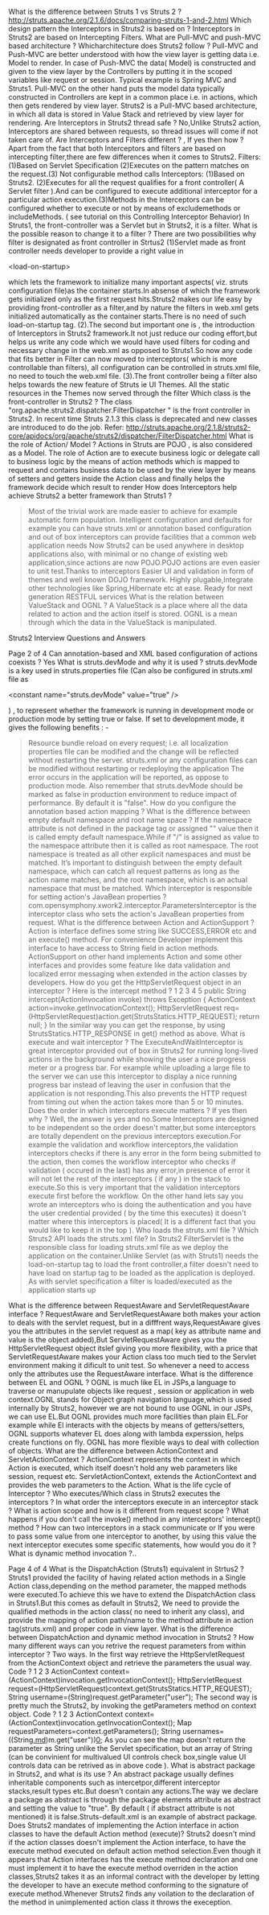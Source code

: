 What is the difference between Struts 1 vs Struts 2 ?
http://struts.apache.org/2.1.6/docs/comparing-struts-1-and-2.html
Which design pattern the Interceptors in Struts2 is based on ?
Interceptors in Struts2 are based on Intercepting Filters.
What are Pull-MVC and push-MVC based architecture ? Whicharchitecture does Struts2 follow ?
Pull-MVC and Push-MVC are better understood with how the view layer is getting data i.e. Model to render. In case of Push-MVC the data( Model) is constructed and given to the view layer by the Controllers by putting it in the scoped variables like request or session. Typical example is Spring MVC and Struts1. Pull-MVC on the other hand puts the model data typically constructed in Controllers are kept in a common place i.e. in actions, which then gets rendered by view layer. Struts2 is a Pull-MVC based architecture, in which all data is stored in Value Stack and retrieved by view layer for rendering.
Are Interceptors in Struts2 thread safe ?
No,Unlike Struts2 action, Interceptors are shared between requests, so thread issues will come if not taken care of.
Are Interceptors and Filters different ? , If yes then how ?
Apart from the fact that both Interceptors and filters are based on intercepting filter,there are few differences when it comes to Struts2.
Filters: (1)Based on Servlet Specification (2)Executes on the pattern matches on the request.(3) Not configurable method calls
Interceptors: (1)Based on Struts2. (2)Executes for all the request qualifies for a front controller( A Servlet filter ).And can be configured to execute additional interceptor for a particular action execution.(3)Methods in the Interceptors can be configured whether to execute or not by means of excludemethods or includeMethods. ( see tutorial on this Controlling Interceptor Behavior)
In Struts1, the front-controller was a Servlet but in Struts2, it is a filter. What is the possible reason to change it to a filter ?
There are two possibilities why filter is designated as front controller in Strtus2
(1)Servlet made as front controller needs developer to provide a right value in 

&lt;load-on-startup&gt;

 which lets the framework to initialize many important aspects( viz. struts configuration file)as the container starts.In absense of which the framework gets initialized only as the first request hits.Struts2 makes our life easy by providing front-controller as a filter,and by nature the filters in web.xml gets initialized automatically as the container starts.There is no need of such load-on-startup tag.
(2).The second but important one is , the introduction of Interceptors in Struts2 framework.It not just reduce our coding effort,but helps us write any code which we would have used filters for coding and necessary change in the web.xml as opposed to Struts1.So now any code that fits better in Filter can now moved to interceptors( which is more controllable than filters), all configuration can be controlled in struts.xml file, no need to touch the web.xml file.
(3).The front controller being a filter also helps towards the new feature of Struts ie UI Themes. All the static resources in the Themes now served through the filter
Which class is the front-controller in Struts2 ?
The class "org.apache.struts2.dispatcher.FilterDispatcher " is the front controller in Struts2. In recent time Struts 2.1.3 this class is deprecated and new classes are introduced to do the job. Refer:  http://struts.apache.org/2.1.8/struts2-core/apidocs/org/apache/struts2/dispatcher/FilterDispatcher.html
What is the role of Action/ Model ?
Actions in Struts are POJO , is also considered as a Model. The role of Action are to execute business logic or delegate call to business logic by the means of action methods which is mapped to request and contains business data to be used by the view layer by means of setters and getters inside the Action class and finally helps the framework decide which result to render
How does Interceptors help achieve Struts2 a better framework than Struts1 ?
> Most of the trivial work are made easier to achieve for example automatic form population.
> Intelligent configuration and defaults for example you can have struts.xml or annotation based configuration and out of box interceptors can provide facilities that a common web application needs
>Now Struts2 can be used anywhere in desktop applications also, with minimal or no change of existing web application,since actions are now POJO.POJO actions are even easier to unit test.Thanks to interceptors
>Easier UI and validation in form of themes and well known DOJO framework.
>Highly plugable,Integrate other technologies like Spring,Hibernate etc at ease.
> Ready for next generation RESTFUL services
What is the relation between ValueStack and OGNL ?
A ValueStack is a place where all the data related to action and the action itself is stored. OGNL is a mean through which the data in the ValueStack is manipulated.

Struts2 Interview Questions and Answers

Page 2 of 4
Can annotation-based and XML based configuration of actions coexists ?
Yes
What is struts.devMode and why it is used ?
struts.devMode is a key used in struts.properties file (Can also be configured in struts.xml file as 

&lt;constant name="struts.devMode" value="true" /&gt;

) , to represent whether the framework is running in development mode or production mode by setting true or false. If set to development mode, it gives the following benefits : -
> Resource bundle reload on every request; i.e. all localization properties file can be modified and the change will be reflected without restarting the server.
> struts.xml or any configuration  files can be modified without restarting or redeploying the application
> The error occurs in the application will be reported, as oppose to production mode.
Also remember that struts.devMode should be marked as false in production environment to reduce impact of performance. By default it is "false".
How do you configure the annotation based action mapping ?
What is the difference between empty default namespace and root name space ?
If the namespace attribute is not defined in the package tag or assigned "" value then it is called empty default namespace.While if "/" is assigned as value to the namespace attribute then it is called as root namespace.
The root namespace is treated as all other explicit namespaces and must be matched. It’s important to distinguish between the empty default namespace, which can catch all request patterns as long as the action name matches, and the root namespace, which is an actual namespace that must be matched.
Which interceptor is responsible for setting action's JavaBean properties ?
com.opensymphony.xwork2.interceptor.ParametersInterceptor is the interceptor class who sets the action's JavaBean properties from request.
What is the difference between Action and ActionSupport ?
Action is interface defines some string like SUCCESS,ERROR etc  and an execute() method. For convenience Developer implement this interface to have access to String field in action methods. ActionSupport on other hand implements Action and some other interfaces and provides some feature like data validation and localized error messaging  when extended in the action classes by developers.
How do you get the HttpServletRequest object in an interceptor ?
Here is the intercept method
?
1
2
3
4
5
public String intercept(ActionInvocation invoke) throws Exception {
> ActionContext action=invoke.getInvocationContext();
> HttpServletRequest req=(HttpServletRequest)action.get(StrutsStatics.HTTP\_REQUEST);
> return null;
}
In the similar way you can get the response, by using StrutsStatics.HTTP\_RESPONSE in get() method as above.
> What is execute and wait interceptor ?
The ExecuteAndWaitInterceptor is great interceptor provided out of box in Struts2 for running long-lived actions in the background while showing the user a nice progress meter or a progress bar. For example while uploading a large file to the server we can use this interceptor to display a nice running progress bar instead of leaving the user in confusion that the application is not responding.This also prevents the HTTP request from timing out when the action takes more than 5 or 10 minutes.
> Does the order in which interceptors execute matters ? If yes then why ?
Well, the answer is yes and no.Some Interceptors are designed to be independent so the order doesn't matter,but some interceptors are totally dependent on the previous interceptors execution.For example the validation and workflow interceptors,the validation interceptors checks if there is any error in the form being submitted to the action, then comes the workflow interceptor who checks if validation ( occured in the last) has any error,in presence of error it will not let the rest of the interceptors ( if any ) in the stack to execute.So this is very important that the validation interceptors execute first before the workflow. On the other hand lets say you wrote an interceptors who is doing the authentication and you have the user credential provided ( by the time this executes) it doesn't matter where this interceptors is placed( It is a different fact that you would like to keep it in the top ).
Who loads the struts.xml file ? Which Struts2 API loads the struts.xml file?
In Struts2 FilterServlet is the responsible class for loading struts.xml file as we deploy the application on the container.Unlike Servlet (as with Struts1) needs the load-on-startup tag to load the front controller,a filter doesn't need to have load on startup tag to be loaded as the application is deployed. As with servlet specification a filter is loaded/executed as the application  starts up

What is the difference between RequestAware and ServletRequestAware interface ?
RequestAware and ServletRequestAware both makes your action to deals with the servlet request, but in a difffrent ways,RequestAware gives you the attributes in the servlet request as a map( key as attribute name and value is the object added),But ServletRequestAware gives you the  HttpServletRequest object itslef giving you more flexibility, with a price that ServletRequestAware makes your  Action class too much tied to the Servlet environment making it dificult to unit test. So whenever a need to access only the attributes use the RequestAware interface.
What is the difference between EL and OGNL ?
OGNL is much like EL in JSPs,a language to traverse or manupulate objects like request , session or application in web context.OGNL stands for Object graph navigation language,which is used internally by Struts2, however we are not bound to use OGNL in our JSPs, we can use EL.But OGNL provides much more facilities than plain EL.For example while El interacts with the objects by means of getters/setters, OGNL supports whatever EL does along with lambda experssion, helps create functions on fly. OGNL has more flexible ways to deal with collection of objects.
What are the difference between ActionContext and ServletActionContext ?
ActionContext represents the context in which Action is executed, which itself doesn't hold any web parameters like session, request etc. ServletActionContext, extends the ActionContext and provides the web parameters  to the Action.
What is the life cycle of Interceptor ?
Who executes/Which class in Struts2 executes the interceptors ?
In what order the interceptors execute in an interceptor stack ?
What is action scope and how is it different from request scope ?
What happens if you don't call the invoke() method in any interceptors' intercept() method ?
How can two interceptors in a stack communicate or If you were to pass some value from one interceptor to another, by using this value the next interceptor executes some specific statements, how would you do it ?
What is dynamic method invocation ?..

Page 4 of 4
What is the DispatchAction (Struts1) equivalent in Strtus2 ?
Struts1 provided the facility of having related action methods in a Single Action class,depending on the method parameter, the mapped methods were executed.To achieve this we have to extend the DispatchAction class in Struts1.But this comes as default in Struts2, We need to provide the qualified methods in the action class( no need to inherit any class), and provide the mapping of action path/name to the method attribute in action tag(struts.xml) and proper code in view layer.
What is the difference between DispatchAction and dynamic method invocation in Struts2 ?
How many different ways can you retrive the request parameters from within interceptor ?
Two ways.
In the first way retrieve the HttpServletRequest from the ActionContext object and retrieve the parameters the usual way. Code
?
1
2
3
ActionContext context=(ActionContext)invocation.getInvocationContext();
HttpServletRequest request=(HttpServletRequest)context.get(StrutsStatics.HTTP\_REQUEST);
String username=(String)request.getParameter("user");
The second way is pretty much the Struts2, by invoking the getParameters method on context object. Code
?
1
2
3
ActionContext context=(ActionContext)invocation.getInvocationContext();
Map requestParameters=context.getParameters();
String usernames=((String[.md](.md))m.get("user"))[0](0.md);
As you can see the map doesn't return the parameter as String unlike the Servlet specification, but an array of String  (can be convinient for multivalued UI controls check box,single value UI controls data can be retrived as in above code ).
What is abstract package in Struts2, and what is its use ?
An abstract package usually defines inheritable components such as intercetpor,different interceptor stacks,result types etc.But doesn't contain any actions.The way we declare a package as abstract is through the package elements attribute as abstract and setting the value to "true". By default ( if abstract attribute is not mentioned) it is false.Struts-default.xml is an example of abstract package.
Does Struts2 mandates of implementing the Action interface in action classes to have the default Action method (execute)?
Struts2 doesn't mind if the action classes doesn't implement the Action interface, to have the execute method executed on default action method selection.Even though it appears that Action interfaces has the execute method declaration and one must implement it to have the execute method overriden in the action classes,Struts2 takes it as an informal contract with the developer by letting the developer to have an execute method conforming to the signature of execute method.Whenever Struts2 finds any voilation to the declaration of the method in unimplemented action class it throws the exeception.
